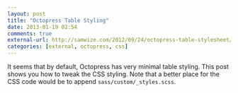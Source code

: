 ```yaml
---
layout: post
title: "Octopress Table Styling"
date: 2013-01-19 02:54
comments: true
external-url: http://samwize.com/2012/09/24/octopress-table-stylesheet/
categories: [external, octopress, css]
---
```


It seems that by default, Octopress has very minimal table styling. This post shows you how to tweak the CSS styling. Note that a better place for the CSS code would be to append `sass/custom/_styles.scss`.
